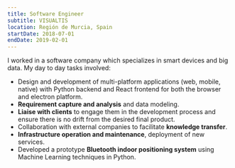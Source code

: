 ```yaml
---
title: Software Engineer
subtitle: VISUALTIS
location: Región de Murcia, Spain
startDate: 2018-07-01
endDate: 2019-02-01
---
```


I worked in a software company which specializes in smart devices and big data.
My day to day tasks involved:

* Design and development of multi-platform applications (web, mobile, native)
  with Python backend and React frontend for both the browser and electron
  platform.
* **Requirement capture and analysis** and data modeling.
* **Liaise with clients** to engage them in the development process and ensure there
  is no drift from the desired final product.
* Collaboration with external companies to facilitate **knowledge transfer**.
* **Infrastructure operation and maintenance**, deployment of new services.
* Developed a prototype **Bluetooth indoor positioning system** using Machine
  Learning techniques in Python.
